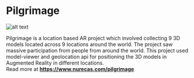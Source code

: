 # Pilgrimage
![alt text](https://pro2-bar-s3-cdn-cf4.myportfolio.com/02c5201375c3706250b26cf840ace79c/53214a80-ff74-4ab1-ae36-5beae70376be_rw_1920.png?h=edf3b9babbe47fc46e3d51094c5ca3f5)

Pilgrimage is a location based AR project which involved collecting 9 3D models located across 9 locations around the world. The project saw massive participation from people from around the world. This project used model-viewer and geolocation api for positioning the 3D models in Augmented Reality in different locations.\
Read more at **https://www.nurecas.com/pilgrimage**

